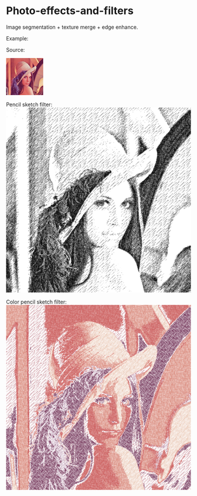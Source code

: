 # Photo-effects-and-filters

Image segmentation + texture merge + edge enhance.

Example:
  
  Source:
  
  <img src="https://github.com/HuinanJ/Photo-effects-and-filters/raw/master/Lenna.png" width="20%" height="20%">
  
  Pencil sketch filter:
  ![image](https://github.com/HuinanJ/Photo-effects-and-filters/raw/master/pencil.png)
  
  Color pencil sketch filter:
  ![image](https://github.com/HuinanJ/Photo-effects-and-filters/raw/master/colorPencil.png)
